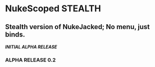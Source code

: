 # NukeScoped STEALTH
## Stealth version of NukeJacked; No menu, just binds.

##### INITIAL ALPHA RELEASE
### ALPHA RELEASE 0.2
